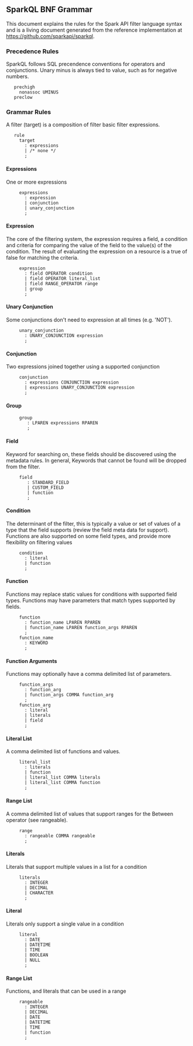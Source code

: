 ## SparkQL BNF Grammar
This document explains the rules for the Spark API filter language syntax and
is a living document generated from the reference implementation at
https://github.com/sparkapi/sparkql.
### Precedence Rules
SparkQL follows SQL precendence conventions for operators and conjunctions.
Unary minus is always tied to value, such as for negative numbers.


```
   prechigh
     nonassoc UMINUS
   preclow
```

### Grammar Rules
A filter (target) is a composition of filter basic filter expressions.


```
   rule
     target
       : expressions
       | /* none */ 
       ;
```

#### Expressions
One or more expressions


```
     expressions
       : expression
       | conjunction
       | unary_conjunction
       ;
```

#### Expression
The core of the filtering system, the expression requires a field, a condition
and criteria for comparing the value of the field to the value(s) of the
condition. The result of evaluating the expression on a resource is a true of
false for matching the criteria.


```
     expression
       : field OPERATOR condition 
       | field OPERATOR literal_list 
       | field RANGE_OPERATOR range 
       | group
       ;
```

#### Unary Conjunction
Some conjunctions don't need to expression at all times (e.g. 'NOT').


```
     unary_conjunction
       : UNARY_CONJUNCTION expression 
       ;
```

#### Conjunction
Two expressions joined together using a supported conjunction


```
     conjunction
       : expressions CONJUNCTION expression 
       | expressions UNARY_CONJUNCTION expression 
       ;
```

#### Group


```
     group
     	: LPAREN expressions RPAREN 
     	;
```

#### Field
Keyword for searching on, these fields should be discovered using the metadata
rules. In general, Keywords that cannot be found will be dropped from the
filter.


```
     field
     	: STANDARD_FIELD
     	| CUSTOM_FIELD
     	| function
     	;
```

#### Condition
The determinant of the filter, this is typically a value or set of values of
a type that the field supports (review the field meta data for support).
Functions are also supported on some field types, and provide more flexibility
on filtering values


```
     condition
       : literal
       | function
       ;
```

#### Function
Functions may replace static values for conditions with supported field
types. Functions may have parameters that match types supported by
fields.


```
     function
       : function_name LPAREN RPAREN 
       | function_name LPAREN function_args RPAREN 
       ;
     function_name
       : KEYWORD
       ;
```

#### Function Arguments
Functions may optionally have a comma delimited list of parameters.


```
     function_args
       : function_arg 
       | function_args COMMA function_arg 
       ;
     function_arg
       : literal
       | literals
       | field
       ;
```

#### Literal List
A comma delimited list of functions and values.


```
     literal_list
       : literals 
       | function 
       | literal_list COMMA literals 
       | literal_list COMMA function 
       ;
```

#### Range List
A comma delimited list of values that support ranges for the Between operator
(see rangeable).


```
     range
       : rangeable COMMA rangeable 
       ;
```

#### Literals
Literals that support multiple values in a list for a condition


```
     literals
       : INTEGER
       | DECIMAL
       | CHARACTER
       ;
```

#### Literal
Literals only support a single value in a condition


```
     literal
       : DATE
       | DATETIME
       | TIME
       | BOOLEAN
       | NULL
       ;
```

#### Range List
Functions, and literals that can be used in a range


```
     rangeable
       : INTEGER
       | DECIMAL
       | DATE
       | DATETIME
       | TIME
       | function
       ;
```

